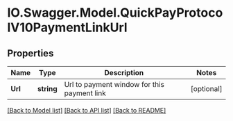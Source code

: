 # IO.Swagger.Model.QuickPayProtocolV10PaymentLinkUrl
## Properties

Name | Type | Description | Notes
------------ | ------------- | ------------- | -------------
**Url** | **string** | Url to payment window for this payment link | [optional] 

[[Back to Model list]](../README.md#documentation-for-models) [[Back to API list]](../README.md#documentation-for-api-endpoints) [[Back to README]](../README.md)


